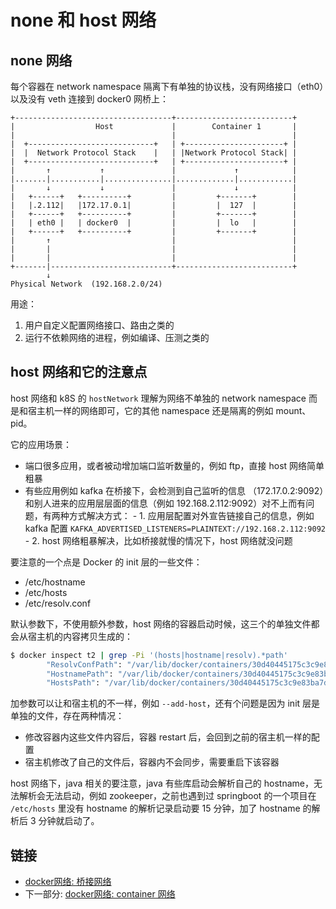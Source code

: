 # none 和 host 网络

## none 网络

每个容器在 network namespace 隔离下有单独的协议栈，没有网络接口（eth0）以及没有 veth 连接到 docker0 网桥上：

```
+-----------------------------------+--------------------------+
|                  Host             |        Container 1       |
|                                   |                          |
|  +----------------------------+   | +----------------------+ |
|  |  Network Protocol Stack    |   | |Network Protocol Stack| |
|  +----------------------------+   | +----------------------+ |
|       ↑           ↑               |             ↑            |
|.......|...........|...............|.............|............|
|       ↓           ↓               |             ↓            |
|   +------+   +----------+         |         +-------+        |
|   |.2.112|   |172.17.0.1|         |         |  127  |        |
|   +------+   +----------+         |         +-------+        |
|   | eth0 |   | docker0  |         |         |  lo   |        |
|   +------+   +----------+         |         +-------+        |
|       ↑                           |                          |
|       |                           |                          |
|       |                           |                          |
+-------|---------------------------+--------------------------+
        ↓
Physical Network  (192.168.2.0/24)
```

用途：
1. 用户自定义配置网络接口、路由之类的
2. 运行不依赖网络的进程，例如编译、压测之类的

## host 网络和它的注意点

host 网络和 k8S 的 `hostNetwork` 理解为网络不单独的 network namespace 而是和宿主机一样的网络即可，它的其他 namespace 还是隔离的例如 mount、pid。

它的应用场景：
- 端口很多应用，或者被动增加端口监听数量的，例如 ftp，直接 host 网络简单粗暴
- 有些应用例如 kafka 在桥接下，会检测到自己监听的信息 （172.17.0.2:9092）和别人进来的应用层层面的信息（例如 192.168.2.112:9092）对不上而有问题，有两种方式解决方式：
        - 1. 应用层配置对外宣告链接自己的信息，例如 kafka 配置 `KAFKA_ADVERTISED_LISTENERS=PLAINTEXT://192.168.2.112:9092`
        - 2. host 网络粗暴解决，比如桥接就慢的情况下，host 网络就没问题

要注意的一个点是 Docker 的 init 层的一些文件：
- /etc/hostname
- /etc/hosts
- /etc/resolv.conf

默认参数下，不使用额外参数，host 网络的容器启动时候，这三个的单独文件都会从宿主机的内容拷贝生成的：

```bash
$ docker inspect t2 | grep -Pi '(hosts|hostname|resolv).*path'
        "ResolvConfPath": "/var/lib/docker/containers/30d40445175c3c9e83ba7d7b387eb2e9be7fb3f8a3b37822807c6ff818335536/resolv.conf",
        "HostnamePath": "/var/lib/docker/containers/30d40445175c3c9e83ba7d7b387eb2e9be7fb3f8a3b37822807c6ff818335536/hostname",
        "HostsPath": "/var/lib/docker/containers/30d40445175c3c9e83ba7d7b387eb2e9be7fb3f8a3b37822807c6ff818335536/hosts",
```

加参数可以让和宿主机的不一样，例如 `--add-host`，还有个问题是因为 init 层是单独的文件，存在两种情况：
- 修改容器内这些文件内容后，容器 restart 后，会回到之前的宿主机一样的配置
- 宿主机修改了自己的文件后，容器内不会同步，需要重启下该容器

host 网络下，java 相关的要注意，java 有些库启动会解析自己的 hostname，无法解析会无法启动，例如 zookeeper，之前也遇到过 springboot 的一个项目在 `/etc/hosts` 里没有 hostname 的解析记录启动要 15 分钟，加了 hostname 的解析后 3 分钟就启动了。

## 链接

- [docker网络: 桥接网络](03.01.md)
- 下一部分: [docker网络: container 网络](03.03.md)
